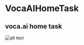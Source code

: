 # VocaAIHomeTask
## voca.ai home task

![alt text](https://https://github.com/shahar-ke/VocaAIHomeTask/master/readme_images/main_menu.png)